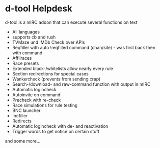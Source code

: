 # d-tool Helpdesk
d-tool is a mIRC addon that can execute several functions on text <br>

- All languages
- supports cb and rush
- TVMaze und IMDb Check over APIs
- Reqfiller with auto !reqfilled command (chan/site) - was first back then with command
- Affilraces
- Race presets
- Extended black-/whitelists allow nearly every rule
- Section redirections for special cases
- Wankercheck (prevents from sending crap)
- Search-/download- and raw-command function with output in mIRC
- Automatic logincheck
- Autoinvite on command
- Precheck with re-check
- Race simulations for rule testing
- BNC launcher
- Incfiller<br>
- Redirects
- Automatic logincheck with de- and reactivation
- Trigger words to get notice on certain stuff <br>

and some more...

